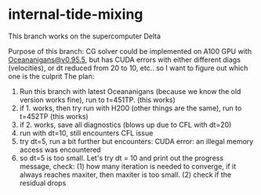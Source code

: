 # internal-tide-mixing

This branch works on the supercomputer Delta

Purpose of this branch:
CG solver could be implemented on A100 GPU with Oceananigans@v0.95.5, but has CUDA errors with either different diags (velocities), or dt reduced from 20 to 10, etc.. so I want to figure out which one is the culprit
The plan: 
1. Run this branch with latest Oceananigans (because we know the old version works fine), run to t=451TP. (this works)
2. if 1. works, then try run with H200 (other things are the same), run to t=452TP (this works)
3. if 2. works, save all diagnostics (blows up due to CFL with dt=20) 
4. run with dt=10, still encounters CFL issue
5. try dt=5, run a bit further but encounters: CUDA error: an illegal memory access was encountered
6. so dt=5 is too small. Let's try dt = 10 and print out the progress message, check:
   (1) how many iteration is needed to converge, if it always reaches maxiter, then maxiter is too small. 
   (2) check if the residual drops